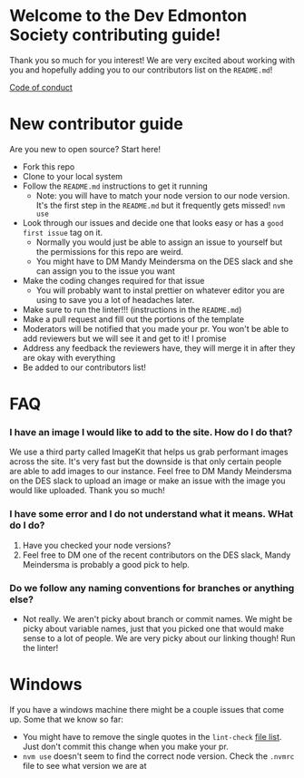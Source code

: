 # Welcome to the Dev Edmonton Society contributing guide!

Thank you so much for you interest! We are very excited about working with you and hopefully adding you to our contributors list on the `README.md`!

[Code of conduct](https://devedmonton.com/code_of_conduct)

# New contributor guide

Are you new to open source? Start here!

-   Fork this repo
-   Clone to your local system
-   Follow the `README.md` instructions to get it running
    -   Note: you will have to match your node version to our node version. It's the first step in the `README.md` but it frequently gets missed! `nvm use`
-   Look through our issues and decide one that looks easy or has a `good first issue` tag on it.
    -   Normally you would just be able to assign an issue to yourself but the permissions for this repo are weird.
    -   You might have to DM Mandy Meindersma on the DES slack and she can assign you to the issue you want
-   Make the coding changes required for that issue
    -   You will probably want to instal prettier on whatever editor you are using to save you a lot of headaches later.
-   Make sure to run the linter!!! (instructions in the `README.md`)
-   Make a pull request and fill out the portions of the template
-   Moderators will be notified that you made your pr. You won't be able to add reviewers but we will see it and get to it! I promise
-   Address any feedback the reviewers have, they will merge it in after they are okay with everything
-   Be added to our contributors list!

# FAQ

### I have an image I would like to add to the site. How do I do that?

We use a third party called ImageKit that helps us grab performant images across the site. It's very fast but the downside is that only certain people are able to add images to our instance. Feel free to DM Mandy Meindersma on the DES slack to upload an image or make an issue with the image you would like uploaded. Thank you so much!

### I have some error and I do not understand what it means. WHat do I do?

1. Have you checked your node versions?
2. Feel free to DM one of the recent contributors on the DES slack, Mandy Meindersma is probably a good pick to help.

### Do we follow any naming conventions for branches or anything else?

-   Not really. We aren't picky about branch or commit names. We might be picky about variable names, just that you picked one that would make sense to a lot of people. We are very picky about our linking though! Run the linter!

# Windows

If you have a windows machine there might be a couple issues that come up. Some that we know so far:

-   You might have to remove the single quotes in the `lint-check` [file list](https://github.com/devedmonton/DES-Website/blob/main/package.json#L13). Just don't commit this change when you make your pr.
-   `nvm use` doesn't seem to find the correct node version. Check the `.nvmrc` file to see what version we are at
